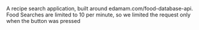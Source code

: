 A recipe search application, built around edamam.com/food-database-api.
Food Searches are limited to 10 per minute, so we limited the request only when the button was pressed
